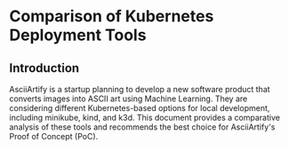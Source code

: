 # Comparison of Kubernetes Deployment Tools

## Introduction
AsciiArtify is a startup planning to develop a new software product that converts images into ASCII art using Machine Learning. They are considering different Kubernetes-based options for local development, including minikube, kind, and k3d. This document provides a comparative analysis of these tools and recommends the best choice for AsciiArtify's Proof of Concept (PoC).